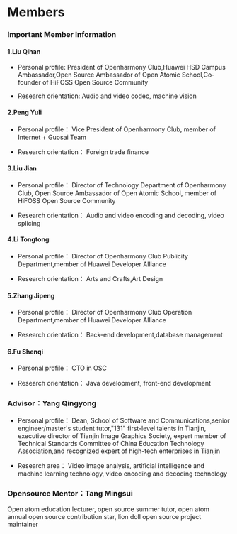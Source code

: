 # Members
### Important Member Information

#### 1.Liu Qihan

* Personal profile:
  President of Openharmony Club,Huawei HSD Campus Ambassador,Open Source Ambassador of Open Atomic School,Co-founder of HiFOSS Open Source Community

* Research orientation:
  Audio and video codec, machine vision

#### 2.Peng Yuli

* Personal profile：
  Vice President of Openharmony Club, member of Internet + Guosai Team

* Research orientation：
  Foreign trade finance

#### 3.Liu Jian

* Personal profile：
  Director of Technology Department of Openharmony Club, Open Source Ambassador of Open Atomic School, member of HiFOSS Open Source Community

* Research orientation：
  Audio and video encoding and decoding, video splicing

#### 4.Li Tongtong

* Personal profile：
  Director of Openharmony Club Publicity Department,member of Huawei Developer Alliance

* Research orientation：
  Arts and Crafts,Art Design

#### 5.Zhang Jipeng

* Personal profile：
  Director of Openharmony Club Operation Department,member of Huawei Developer Alliance

* Research orientation：
  Back-end development,database management

#### 6.Fu Shenqi

* Personal profile：
 CTO in OSC

* Research orientation：
Java development, front-end development



### Advisor：Yang Qingyong

* Personal profile：
  Dean, School of Software and Communications,senior engineer/master's student tutor,"131" first-level talents in Tianjin, executive director of Tianjin Image Graphics Society, expert member of Technical Standards Committee of China Education Technology Association,and recognized expert of high-tech enterprises in Tianjin

* Research area：
  Video image analysis, artificial intelligence and machine learning technology, video encoding and decoding technology

### Opensource Mentor：Tang Mingsui

Open atom education lecturer, open source summer tutor, open atom annual open source contribution star, lion doll open source project maintainer
